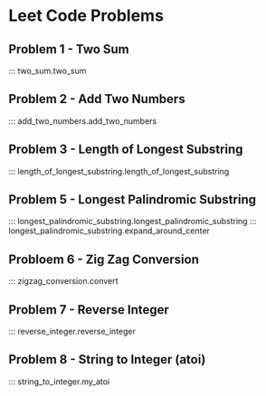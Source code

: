 # Leet Code Problems

## Problem 1 - Two Sum

::: two_sum.two_sum

## Problem 2 - Add Two Numbers

::: add_two_numbers.add_two_numbers

## Problem 3 - Length of Longest Substring

::: length_of_longest_substring.length_of_longest_substring

## Problem 5 - Longest Palindromic Substring

::: longest_palindromic_substring.longest_palindromic_substring
::: longest_palindromic_substring.expand_around_center

## Probloem 6 - Zig Zag Conversion

::: zigzag_conversion.convert

## Problem 7 - Reverse Integer

::: reverse_integer.reverse_integer

## Problem 8 - String to Integer (atoi)

::: string_to_integer.my_atoi
